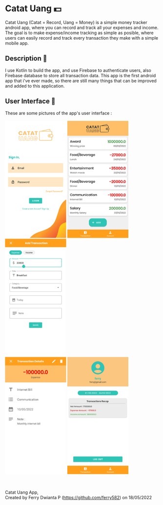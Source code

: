 # Catat Uang  :dollar:
Catat Uang (Catat = Record, Uang = Money) is a simple money tracker android app, where you can record and track all your expenses and income. The goal is to make expense/income tracking as simple as posible, where users can easily record and track every transaction they make with a simple mobile app. 
## Description :page_facing_up:
I use Kotlin to build the app, and use Firebase to authenticate users, also Firebase database to store all transaction data. This app is the first android app that i've ever made, so there are still many things that can be improved and added to this application.
## User Interface :iphone:
These are some pictures of the app's user interface :<br /><br />
<img src="imagesUI/login.jpg" width=200>
<img src="imagesUI/transaction list.jpg" width=200>
<img src="imagesUI/insert transaction.jpg" width=200><br />
<img src="imagesUI/transaction detail.jpg" width=200>
<img src="imagesUI/account and report.jpg" width=200>

<br /><br />
Catat Uang App,<br />
Created by Ferry Dwianta P (https://github.com/ferry582) on 18/05/2022
